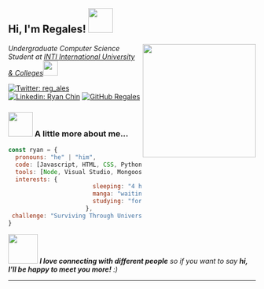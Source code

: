 <h2> Hi, I'm Regales! <img src="https://media1.giphy.com/media/UQ1EI1ML2ABQdbebup/giphy.gif?cid=ecf05e47ijf0w7wmpc7z3wl19cnsukcrhmzv1ysurrwgrrtk&rid=giphy.gif&ct=s" width="50"></h2>
<img align='right' src="https://media1.giphy.com/media/cNNEOwOQwWveFLxw6J/giphy.gif?cid=ecf05e47kiq3mkwz5wuzs6cw1dc0kr0t299ent0gxco84v3a&rid=giphy.gif&ct=s" width="230">
<p><em>Undergraduate Computer Science Student at <a href="https://newinti.edu.my/">INTI International University & Colleges</a><img src="https://media4.giphy.com/media/F0RAWnqgJ1f6IzXi9U/giphy.gif?cid=ecf05e4701jwtfb8uhp983btm7pjvywbs709ir6pzpyxdu3e&rid=giphy.gif&ct=s" width="30"></br>
</em></p>

[![Twitter: reg_ales](https://img.shields.io/twitter/follow/reg_ales?style=social)](https://twitter.com/ThaiiBraga)
[![Linkedin: Ryan Chin](https://img.shields.io/badge/-Regales-blue?style=flat-square&logo=Linkedin&logoColor=white&link=https://www.linkedin.com/in/ryanchin04/)](https://www.linkedin.com/in/ryanchin04/)
[![GitHub Regales](https://img.shields.io/github/followers/regales?label=follow&style=social)](https://github.com/regales)


### <img src="https://media.giphy.com/media/VgCDAzcKvsR6OM0uWg/giphy.gif" width="50"> A little more about me...  

```javascript
const ryan = {
  pronouns: "he" | "him",
  code: [Javascript, HTML, CSS, Python],
  tools: [Node, Visual Studio, Mongoose],
  interests: {
                        sleeping: "4 hours a day",
                        manga: "waiting for updates",
                        studying: "forget 8am classes"
                      },
 challenge: "Surviving Through University And Assignments"
}
```

<img src="https://media.giphy.com/media/LnQjpWaON8nhr21vNW/giphy.gif" width="60"> <em><b>I love connecting with different people</b> so if you want to say <b>hi, I'll be happy to meet you more!</b> :)</em>

---
